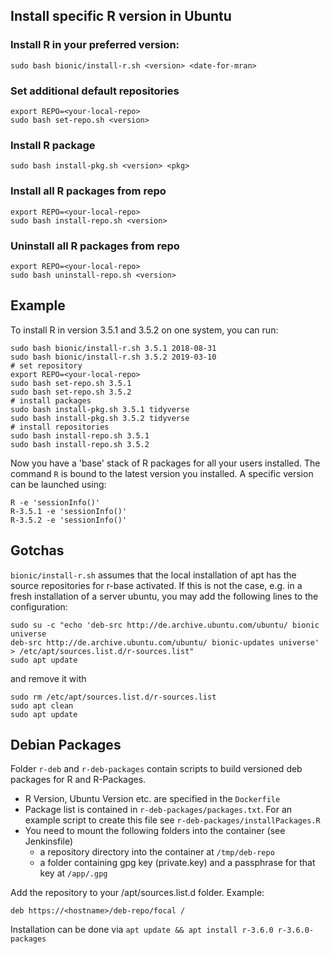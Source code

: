 ## Install specific R version in Ubuntu


### Install R in your preferred version:

```
sudo bash bionic/install-r.sh <version> <date-for-mran>
```

### Set additional default repositories

```
export REPO=<your-local-repo> 
sudo bash set-repo.sh <version>
```

### Install R package

```
sudo bash install-pkg.sh <version> <pkg>
```

### Install all R packages from repo

```
export REPO=<your-local-repo> 
sudo bash install-repo.sh <version>
```

### Uninstall all R packages from repo

```
export REPO=<your-local-repo> 
sudo bash uninstall-repo.sh <version>
```

## Example

To install R in version 3.5.1 and 3.5.2 on one system, you can run:

```
sudo bash bionic/install-r.sh 3.5.1 2018-08-31
sudo bash bionic/install-r.sh 3.5.2 2019-03-10
# set repository
export REPO=<your-local-repo> 
sudo bash set-repo.sh 3.5.1
sudo bash set-repo.sh 3.5.2
# install packages
sudo bash install-pkg.sh 3.5.1 tidyverse
sudo bash install-pkg.sh 3.5.2 tidyverse
# install repositories
sudo bash install-repo.sh 3.5.1
sudo bash install-repo.sh 3.5.2
```

Now you have a 'base' stack of R packages for all your users installed. The
command `R` is bound to the latest version you installed. A specific version can
be launched using:

```
R -e 'sessionInfo()'
R-3.5.1 -e 'sessionInfo()'
R-3.5.2 -e 'sessionInfo()'
```

## Gotchas

`bionic/install-r.sh` assumes that the local installation of apt has the source
repositories for r-base activated. If this is not the case, e.g. in a fresh
installation of a server ubuntu, you may add the following lines to the
configuration:

```
sudo su -c "echo 'deb-src http://de.archive.ubuntu.com/ubuntu/ bionic universe
deb-src http://de.archive.ubuntu.com/ubuntu/ bionic-updates universe' > /etc/apt/sources.list.d/r-sources.list"
sudo apt update
```

and remove it with

```
sudo rm /etc/apt/sources.list.d/r-sources.list
sudo apt clean
sudo apt update
```

## Debian Packages

Folder `r-deb` and `r-deb-packages` contain scripts to build versioned deb packages for R and R-Packages.

- R Version, Ubuntu Version etc. are specified in the `Dockerfile`
- Package list is contained in `r-deb-packages/packages.txt`. For an example script to create this file see `r-deb-packages/installPackages.R`
- You need to mount the following folders into the container (see Jenkinsfile)
  - a repository directory into the container at `/tmp/deb-repo`
  - a folder containing gpg key (private.key) and a passphrase for that key at `/app/.gpg`

Add the repository to your /apt/sources.list.d folder. Example:

```
deb https://<hostname>/deb-repo/focal / 
```

Installation can be done via `apt update && apt install r-3.6.0 r-3.6.0-packages`
